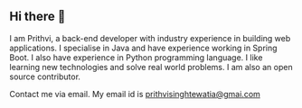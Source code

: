 ## Hi there 👋

I am Prithvi, a back-end developer with industry experience in building web applications. I specialise in Java and have experience working in Spring Boot. I also have experience in Python programming language. I like learning new technologies and solve real world problems. I am also an open source contributor.

Contact me via email. My email id is prithvisinghtewatia@gmai.com
